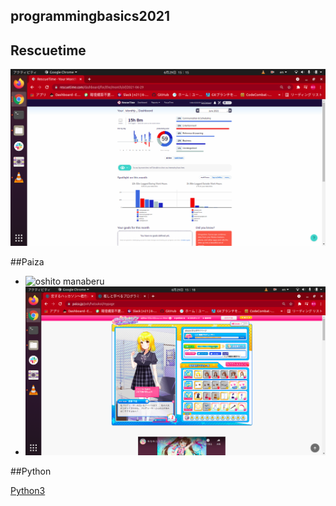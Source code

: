 ## programmingbasics2021

## Rescuetime

![Rescuetime](./image/p1.png)

##Paiza

- ![oshito manaberu](https://user-images.githubusercontent.com/83333455/123925243-aed65980-d9c5-11eb-98b2-d9a8e60d72bf.png)
- ![恋するハッカソン](./image/p3.png)

##Python

[Python3](https://github.com/itc-n21019/lesson.git)
